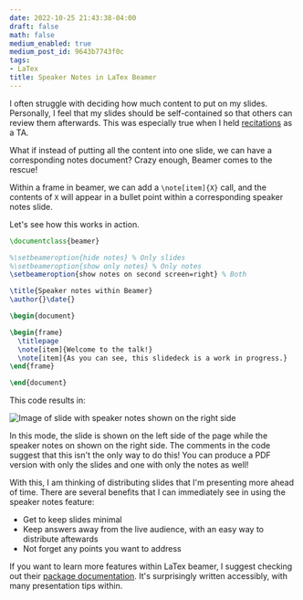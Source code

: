 ```yaml
---
date: 2022-10-25 21:43:38-04:00
draft: false
math: false
medium_enabled: true
medium_post_id: 9643b7743f0c
tags:
- LaTex
title: Speaker Notes in LaTex Beamer
---
```


I often struggle with deciding how much content to put on my slides. Personally, I feel that my slides should be self-contained so that others can review them afterwards. This was especially true when I held [recitations](/ta/spring2022/csci2600/) as a TA.

What if instead of putting all the content into one slide, we can have a corresponding notes document? Crazy enough, Beamer comes to the rescue! 

Within a frame in beamer, we can add a `\note[item]{X}` call, and the contents of `X` will appear in a bullet point within a corresponding speaker notes slide.

Let's see how this works in action.

```latex
\documentclass{beamer}

%\setbeameroption{hide notes} % Only slides
%\setbeameroption{show only notes} % Only notes
\setbeameroption{show notes on second screen=right} % Both

\title{Speaker notes within Beamer}
\author{}\date{}

\begin{document}

\begin{frame}
  \titlepage
  \note[item]{Welcome to the talk!}
  \note[item]{As you can see, this slidedeck is a work in progress.}
\end{frame}

\end{document}
```

This code results in:

![Image of slide with speaker notes shown on the right side](/files/images/blog/20221025220326.png)

In this mode, the slide is shown on the left side of the page while the speaker notes on shown on the right side. The comments in the code suggest that this isn't the only way to do this! You can produce a PDF version with only the slides and one with only the notes as well!

With this, I am thinking of distributing slides that I'm presenting more ahead of time. There are several benefits that I can immediately see in using the speaker notes feature:

- Get to keep slides minimal
- Keep answers away from the live audience, with an easy way to distribute aftewards
- Not forget any points you want to address

If you want to learn more features within LaTex beamer, I suggest checking out their [package documentation](http://mirrors.ctan.org/macros/latex/contrib/beamer/doc/beameruserguide.pdf). It's surprisingly written accessibly, with many presentation tips within.